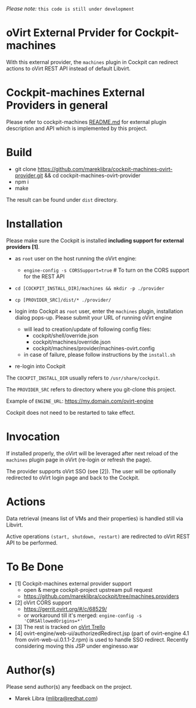 *Please note:* `this code is still under development`

# oVirt External Prvider for Cockpit-machines
With this external provider, the `machines` plugin in Cockpit can redirect actions to oVirt REST API instead of default Libvirt.
 
# Cockpit-machines External Providers in general 
 Please refer to cockpit-machines [README.md](https://github.com/mareklibra/cockpit/blob/machines.providers/pkg/machines/README.md) for external plugin description and API which is implemented by this project.

# Build
 
 - git clone https://github.com/mareklibra/cockpit-machines-ovirt-provider.git && cd cockpit-machines-ovirt-provider 
 - npm i
 - make
 
 The result can be found under `dist` directory.
 
# Installation
Please make sure the Cockpit is installed **including support for external providers [1]**.

- as `root` user on the host running the oVirt engine:
    - `engine-config -s CORSSupport=true` # To turn on the CORS support for the REST API     


- `cd [COCKPIT_INSTALL_DIR]/machines && mkdir -p ./provider`
- `cp [PROVIDER_SRC]/dist/* ./provider/`
- login into Cockpit as `root` user, enter the `machines` plugin, installation dialog pops-up. Please submit your URL of running oVirt engine 
    - will lead to creation/update of following config files:
        - cockpit/shell/override.json
        - cockpit/machines/override.json
        - cockpit/machines/provider/machines-ovirt.config
    - in case of failure, please follow instructions by the `install.sh`        
- re-login into Cockpit

The `COCKPIT_INSTALL_DIR` usually refers to `/usr/share/cockpit`.

The `PROVIDER_SRC` refers to directory where you git-clone this project.

Example of `ENGINE_URL`: https://my.domain.com/ovirt-engine

Cockpit does not need to be restarted to take effect.

# Invocation
If installed properly, the oVirt will be leveraged after next reload of the `machines` plugin page in oVirt (re-login or refresh the page).

The provider supports oVirt SSO (see [2]).
The user will be optionally redirected to oVirt login page and back to the Cockpit. 

# Actions
Data retrieval (means list of VMs and their properties) is handled still via Libvirt.

Active operations `(start, shutdown, restart)` are redirected to oVirt REST API to be performed.

  
# To Be Done

- [1] Cockpit-machines external provider support
    - open & merge cockpit-project upstream pull request
    - https://github.com/mareklibra/cockpit/tree/machines.providers
- [2] oVirt CORS support
    - https://gerrit.ovirt.org/#/c/68529/
    - or workaround till it's merged: `engine-config -s 'CORSAllowedOrigins=*'`
- [3] The rest is tracked on [oVirt Trello](https://trello.com/c/QXXB6SHu/8-cockpit-upstream-vm-management)
- [4] ovirt-engine/web-ui/authorizedRedirect.jsp (part of ovirt-engine 4.1 from ovirt-web-ui.0.1.1-2.rpm) is used to handle SSO redirect. Recently considering moving this JSP under enginesso.war
  
# Author(s)
Please send author(s) any feedback on the project.
  
  - Marek Libra ([mlibra@redhat.com](mlibra@redhat.com))
 